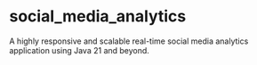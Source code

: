 # social_media_analytics
A highly responsive and scalable real-time social media analytics application using Java 21 and beyond. 
